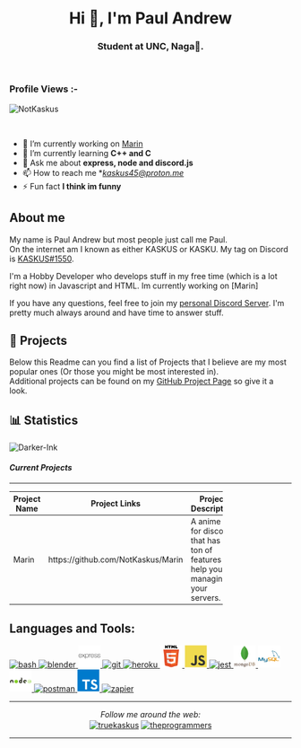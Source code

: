 <!-- Links -->
[kaskus]: https://discord.bio/p/
[discord]: https://www.youtube.com/watch?v=dQw4w9WgXcQ
[website]: https://kaskus.cf
[github]: https://github.com/NotKaskus
[patreon]: https://patreon.com/KASKUSTTV

<h1 align="center">Hi 👋, I'm Paul Andrew</h1>
<h3 align="center">Student at UNC, Naga🌟.</h3>

<br>

<p align="right"> <h3>Profile Views :-</h3> <img src="https://komarev.com/ghpvc/?username=NotKaskus&label=Profile%20views&color=0e75b6&style=flat"
    alt="NotKaskus" /> 
  </p>

<br>

- 🔭 I’m currently working on [Marin](https://github.com/NotKaskus/Marin-Rewrite)
- 🌱 I’m currently learning **C++ and C**
- 💬 Ask me about **express, node and discord.js**
- 📫 How to reach me **kaskus45@proton.me*
- ⚡ Fun fact **I think im funny**

## About me
My name is Paul Andrew but most people just call me Paul.  
On the internet am I known as either KASKUS or KASKU. My tag on Discord is [KASKUS#1550][kaskus].

I'm a Hobby Developer who develops stuff in my free time (which is a lot right now) in Javascript and HTML. Im currently working on [Marin]

If you have any questions, feel free to join my [personal Discord Server][discord]. I'm pretty much always around and have time to answer stuff.

## 📁 Projects
Below this Readme can you find a list of Projects that I believe are my most popular ones (Or those you might be most interested in).  
Additional projects can be found on my [GitHub Project Page][github] so give it a look.

## 📊 Statistics
<img align="center" src="https://github-readme-stats.vercel.app/api?username=NotKaskus&show_icons=true&bg_color=ffffff00&title_color=3498db&text_color=718096&count_private=true" alt="Darker-Ink" height="200"/>

<h4> <i> Current Projects </i> </h4>
    <hr>
    <table class="tg" style="undefined;table-layout: fixed; width: 381px">
    <colgroup>
    <col style="width: 110px">
    <col style="width: 116px">
    <col style="width: 155px">
    </colgroup>
    <thead>
      <tr>
        <th class="tg-0lax">Project Name<br></th>
        <th class="tg-baqh">Project Links<br></th>
        <th class="tg-0lax">Project Description<br></th>
      </tr>
    </thead>
    <tbody>
      <tr>
        <td class="tg-0lax">Marin<br></td>
        <td class="tg-0lax">https://github.com/NotKaskus/Marin</td>
        <td class="tg-0lax">A anime bot for discord that has a ton of features to help you managing your servers.</td>
      </tr>
    </tbody>
    </table>

## Languages and Tools:
<p align="left"> <a href="https://www.gnu.org/software/bash/" target="_blank" rel="noreferrer"> <img src="https://www.vectorlogo.zone/logos/gnu_bash/gnu_bash-icon.svg" alt="bash" width="40" height="40"/> </a> <a href="https://www.blender.org/" target="_blank" rel="noreferrer"> <img src="https://download.blender.org/branding/community/blender_community_badge_white.svg" alt="blender" width="40" height="40"/> </a> <a href="https://expressjs.com" target="_blank" rel="noreferrer"> <img src="https://raw.githubusercontent.com/devicons/devicon/master/icons/express/express-original-wordmark.svg" alt="express" width="40" height="40"/> </a> <a href="https://git-scm.com/" target="_blank" rel="noreferrer"> <img src="https://www.vectorlogo.zone/logos/git-scm/git-scm-icon.svg" alt="git" width="40" height="40"/> </a> <a href="https://heroku.com" target="_blank" rel="noreferrer"> <img src="https://www.vectorlogo.zone/logos/heroku/heroku-icon.svg" alt="heroku" width="40" height="40"/> </a> <a href="https://www.w3.org/html/" target="_blank" rel="noreferrer"> <img src="https://raw.githubusercontent.com/devicons/devicon/master/icons/html5/html5-original-wordmark.svg" alt="html5" width="40" height="40"/> </a> <a href="https://developer.mozilla.org/en-US/docs/Web/JavaScript" target="_blank" rel="noreferrer"> <img src="https://raw.githubusercontent.com/devicons/devicon/master/icons/javascript/javascript-original.svg" alt="javascript" width="40" height="40"/> </a> <a href="https://jestjs.io" target="_blank" rel="noreferrer"> <img src="https://www.vectorlogo.zone/logos/jestjsio/jestjsio-icon.svg" alt="jest" width="40" height="40"/> </a> <a href="https://www.mongodb.com/" target="_blank" rel="noreferrer"> <img src="https://raw.githubusercontent.com/devicons/devicon/master/icons/mongodb/mongodb-original-wordmark.svg" alt="mongodb" width="40" height="40"/> </a> <a href="https://www.mysql.com/" target="_blank" rel="noreferrer"> <img src="https://raw.githubusercontent.com/devicons/devicon/master/icons/mysql/mysql-original-wordmark.svg" alt="mysql" width="40" height="40"/> </a> <a href="https://nodejs.org" target="_blank" rel="noreferrer"> <img src="https://raw.githubusercontent.com/devicons/devicon/master/icons/nodejs/nodejs-original-wordmark.svg" alt="nodejs" width="40" height="40"/> </a> <a href="https://postman.com" target="_blank" rel="noreferrer"> <img src="https://www.vectorlogo.zone/logos/getpostman/getpostman-icon.svg" alt="postman" width="40" height="40"/> </a> <a href="https://www.typescriptlang.org/" target="_blank" rel="noreferrer"> <img src="https://raw.githubusercontent.com/devicons/devicon/master/icons/typescript/typescript-original.svg" alt="typescript" width="40" height="40"/> </a> <a href="https://zapier.com" target="_blank" rel="noreferrer"> <img src="https://www.vectorlogo.zone/logos/zapier/zapier-icon.svg" alt="zapier" width="40" height="40"/> </a> </p>

-----

<div align="center">
    <i>Follow me around the web:</i><br>
    <a href="https://twitter.com/truekaskus" target="blank"><img align="center" src="https://raw.githubusercontent.com/rahuldkjain/github-profile-readme-generator/master/src/images/icons/Social/twitter.svg" alt="truekaskus" height="30" width="40" /></a>
<a href="https://discord.gg/theprogrammers" target="blank"><img align="center" src="https://raw.githubusercontent.com/rahuldkjain/github-profile-readme-generator/master/src/images/icons/Social/discord.svg" alt="theprogrammers" height="30" width="40" /></a>
</div>

-----
